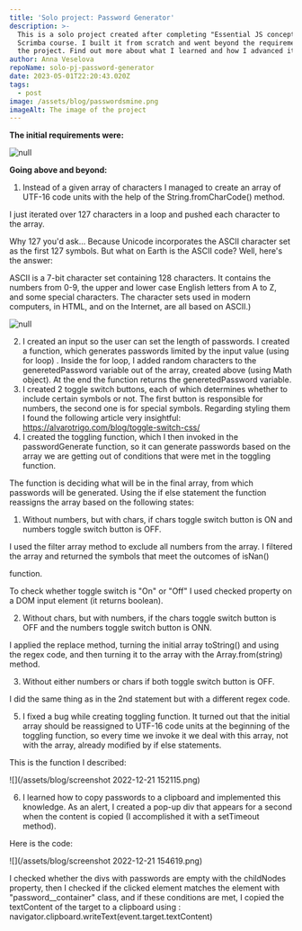 ```yaml
---
title: 'Solo project: Password Generator'
description: >-
  This is a solo project created after completing "Essential JS concepts" of the
  Scrimba course. I built it from scratch and went beyond the requirements of
  the project. Find out more about what I learned and how I advanced it.
author: Anna Veselova
repoName: solo-pj-password-generator
date: 2023-05-01T22:20:43.020Z
tags:
  - post
image: /assets/blog/passwordsmine.png
imageAlt: The image of the project
---
```

**The initial requirements were:**

![null](/assets/blog/initialpasswords.png)

**Going above and beyond:**

1. Instead of a given array of characters I managed to create an array of UTF-16 code units with the help of the String.fromCharCode() method. 

I just iterated over 127 characters in a loop and pushed each character to the array.

Why 127 you'd ask... Because Unicode incorporates the ASCII character set as the first 127 symbols. But what on Earth is the ASCII code? Well, here's the answer:

ASCII is a 7-bit character set containing 128 characters. It contains the numbers from 0-9, the upper and lower case English letters from A to Z, and some special characters. The character sets used in modern computers, in HTML, and on the Internet, are all based on ASCII.)

![null](/assets/blog/codeascii.png)

2. I created an input so the user can set the length of passwords. I created a function, which generates passwords limited by the input value (using for loop) . Inside the for loop, I added random characters to the generetedPassword variable out of the array, created above (using Math object). At the end the function returns the generetedPassword variable.
3. I created 2 toggle switch buttons, each of which determines whether to include certain symbols or not. The first button is responsible for numbers, the second one is for special symbols. Regarding styling them I found the following article very insightful: https://alvarotrigo.com/blog/toggle-switch-css/
4. I created the toggling function, which I then invoked in the passwordGenerate function, so it can generate passwords based on the array we are getting out of conditions that were met in the toggling function.

The function is deciding what will be in the final array, from which passwords will be generated. Using the if else statement the function reassigns the array based on the following states: 

1. Without numbers, but with chars, if chars toggle switch button is ON and numbers toggle switch button is OFF.

I used the filter array method to exclude all numbers from the array. I filtered the array and returned the symbols that meet the outcomes of isNan()

 function.

To check whether toggle switch is "On" or "Off" I used checked property on a DOM input element (it returns boolean).

2. Without chars, but with numbers, if the chars toggle switch button is OFF and the numbers toggle switch button is ONN.

I applied the replace method, turning the initial array toString() and using the regex code, and then turning it to the array with the Array.from(string) method. 

3. Without either numbers or chars if both toggle switch button is OFF.

I did the same thing as in the 2nd statement but with a different regex code.

5. I fixed a bug while creating toggling function. It turned out that the initial array should be reassigned to UTF-16 code units at the beginning of the toggling function, so every time we invoke it we deal with this array, not with the array, already modified by if else statements.

This is the function I described: 

![](/assets/blog/screenshot 2022-12-21 152115.png)

6. I learned how to copy passwords to a clipboard and implemented this knowledge. As an alert, I created a pop-up div that appears for a second when the content is copied (I accomplished it with a setTimeout method). 

Here is the code:

![](/assets/blog/screenshot 2022-12-21 154619.png)

I checked whether the divs with passwords are empty with the childNodes property, then I checked if the clicked element matches the element with "password__container" class, and if these conditions are met, I copied the textContent of the target to a clipboard using : navigator.clipboard.writeText(event.target.textContent)

